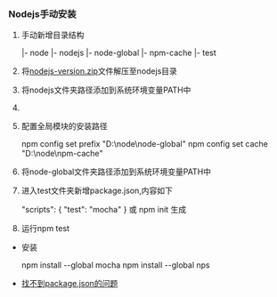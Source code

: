 ### Nodejs手动安装

1. 手动新增目录结构

    |- node
        |- nodejs
        |- node-global
        |- npm-cache
        |- test

2. 将[nodejs-version.zip](http://nodejs.org/dist/latest-v9.x/)文件解压至nodejs目录 

3. 将nodejs文件夹路径添加到系统环境变量PATH中
4. 
4. 配置全局模块的安装路径

    npm config set prefix "D:\node\node-global"
    npm config set cache "D:\node\npm-cache"

5. 将node-global文件夹路径添加到系统环境变量PATH中

6. 进入test文件夹新增package.json,内容如下

    "scripts": {
        "test": "mocha"
    }
    或 npm init 生成

7. 运行npm test

- 安装

    npm install --global mocha
    npm install --global nps

- [找不到package.json的问题](https://segmentfault.com/q/1010000004557614)